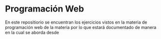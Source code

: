 # Programación Web

En este repositiorio se encuentran los ejercicios vistos en la materia de programación web de la materia por lo que estará documentado de manera en la cual se aborda desde
